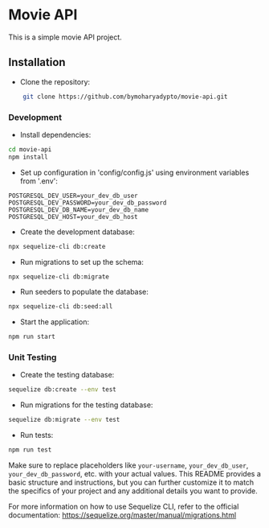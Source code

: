 # Movie API

This is a simple movie API project.

## Installation

- Clone the repository:

```bash
    git clone https://github.com/bymoharyadypto/movie-api.git
```

### Development

- Install dependencies:

```bash
cd movie-api
npm install
```

- Set up configuration in 'config/config.js' using environment variables from '.env':

```dotenv
POSTGRESQL_DEV_USER=your_dev_db_user
POSTGRESQL_DEV_PASSWORD=your_dev_db_password
POSTGRESQL_DEV_DB_NAME=your_dev_db_name
POSTGRESQL_DEV_HOST=your_dev_db_host
```

- Create the development database:

```bash
npx sequelize-cli db:create
```

- Run migrations to set up the schema:

```bash
npx sequelize-cli db:migrate
```

- Run seeders to populate the database:

```bash
npx sequelize-cli db:seed:all
```

- Start the application:

```bash
npm run start
```

### Unit Testing

- Create the testing database:

```bash
sequelize db:create --env test
```

- Run migrations for the testing database:

```bash
sequelize db:migrate --env test
```

- Run tests:

```bash
npm run test
```

Make sure to replace placeholders like `your-username`, `your_dev_db_user`, `your_dev_db_password`, etc. with your actual values. This README provides a basic structure and instructions, but you can further customize it to match the specifics of your project and any additional details you want to provide.

For more information on how to use Sequelize CLI, refer to the official documentation: https://sequelize.org/master/manual/migrations.html
